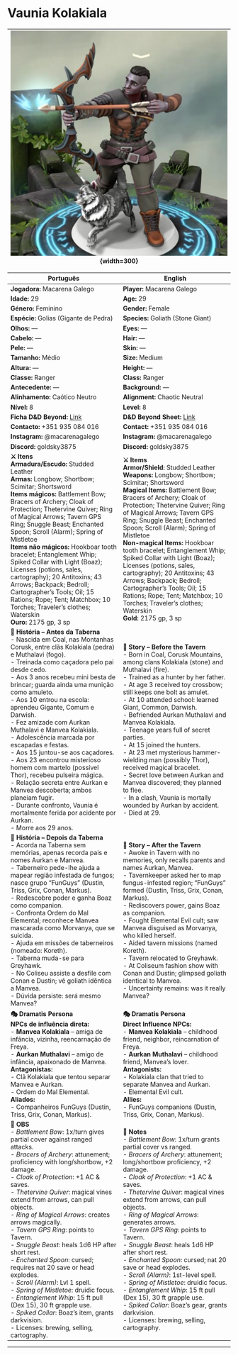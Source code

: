 # Vaunia Kolakiala

| ![pc_vaunia_kolakiala](../../../assets/pc/pc_vaunia_kolakiala.jpg){width=300} |
| ------------------------ |

| Português | English |
| --------- | ------- |
| **Jogadora:** Macarena Galego | **Player:** Macarena Galego |
| **Idade:** 29 | **Age:** 29 |
| **Género:** Feminino | **Gender:** Female |
| **Espécie:** Golias (Gigante de Pedra) | **Species:** Goliath (Stone Giant) |
| **Olhos:** — | **Eyes:** — |
| **Cabelo:** — | **Hair:** — |
| **Pele:** — | **Skin:** — |
| **Tamanho:** Médio | **Size:** Medium |
| **Altura:** — | **Height:** — |
| **Classe:** Ranger | **Class:** Ranger |
| **Antecedente:** — | **Background:** — |
| **Alinhamento:** Caótico Neutro | **Alignment:** Chaotic Neutral |
| **Nível:** 8 | **Level:** 8 |
| **Ficha D&D Beyond:** [Link](https://www.dndbeyond.com/characters/138365220) | **D&D Beyond Sheet:** [Link](https://www.dndbeyond.com/characters/138365220) |
| **Contacto:** +351 935 084 016 | **Contact:** +351 935 084 016 |
| **Instagram:** @macarenagalego | **Instagram:** @macarenagalego |
| **Discord:** goldsky3875 | **Discord:** goldsky3875 |
| **⚔️ Itens**<br>**Armadura/Escudo:** Studded Leather<br>**Armas:** Longbow; Shortbow; Scimitar; Shortsword<br>**Items mágicos:** Battlement Bow; Bracers of Archery; Cloak of Protection; Thetervine Quiver; Ring of Magical Arrows; Tavern GPS Ring; Snuggle Beast; Enchanted Spoon; Scroll (Alarm); Spring of Mistletoe<br>**Items não mágicos:** Hookboar tooth bracelet; Entanglement Whip; Spiked Collar with Light (Boaz); Licenses (potions, sales, cartography); 20 Antitoxins; 43 Arrows; Backpack; Bedroll; Cartographer’s Tools; Oil; 15 Rations; Rope; Tent; Matchbox; 10 Torches; Traveler’s clothes; Waterskin<br>**Ouro:** 2175 gp, 3 sp | **⚔️ Items**<br>**Armor/Shield:** Studded Leather<br>**Weapons:** Longbow; Shortbow; Scimitar; Shortsword<br>**Magical Items:** Battlement Bow; Bracers of Archery; Cloak of Protection; Thetervine Quiver; Ring of Magical Arrows; Tavern GPS Ring; Snuggle Beast; Enchanted Spoon; Scroll (Alarm); Spring of Mistletoe<br>**Non-magical Items:** Hookboar tooth bracelet; Entanglement Whip; Spiked Collar with Light (Boaz); Licenses (potions, sales, cartography); 20 Antitoxins; 43 Arrows; Backpack; Bedroll; Cartographer’s Tools; Oil; 15 Rations; Rope; Tent; Matchbox; 10 Torches; Traveler’s clothes; Waterskin<br>**Gold:** 2175 gp, 3 sp |
| **📖 História – Antes da Taberna**<br>- Nascida em Coal, nas Montanhas Corusk, entre clãs Kolakiala (pedra) e Muthalavi (fogo).<br>- Treinada como caçadora pelo pai desde cedo.<br>- Aos 3 anos recebeu mini besta de brincar; guarda ainda uma munição como amuleto.<br>- Aos 10 entrou na escola: aprendeu Gigante, Comum e Darwish.<br>- Fez amizade com Aurkan Muthalavi e Manvea Kolakiala.<br>- Adolescência marcada por escapadas e festas.<br>- Aos 15 juntou-se aos caçadores.<br>- Aos 23 encontrou misterioso homem com martelo (possível Thor), recebeu pulseira mágica.<br>- Relação secreta entre Aurkan e Manvea descoberta; ambos planeiam fugir.<br>- Durante confronto, Vaunia é mortalmente ferida por acidente por Aurkan.<br>- Morre aos 29 anos. | **📖 Story – Before the Tavern**<br>- Born in Coal, Corusk Mountains, among clans Kolakiala (stone) and Muthalavi (fire).<br>- Trained as a hunter by her father.<br>- At age 3 received toy crossbow; still keeps one bolt as amulet.<br>- At 10 attended school: learned Giant, Common, Darwish.<br>- Befriended Aurkan Muthalavi and Manvea Kolakiala.<br>- Teenage years full of secret parties.<br>- At 15 joined the hunters.<br>- At 23 met mysterious hammer-wielding man (possibly Thor), received magical bracelet.<br>- Secret love between Aurkan and Manvea discovered; they planned to flee.<br>- In a clash, Vaunia is mortally wounded by Aurkan by accident.<br>- Died at 29. |
| **📖 História – Depois da Taberna**<br>- Acorda na Taberna sem memórias, apenas recorda pais e nomes Aurkan e Manvea.<br>- Taberneiro pede-lhe ajuda a mapear região infestada de fungos; nasce grupo “FunGuys” (Dustin, Triss, Grix, Conan, Markus).<br>- Redescobre poder e ganha Boaz como companion.<br>- Confronta Ordem do Mal Elemental; reconhece Manvea mascarada como Morvanya, que se suicida.<br>- Ajuda em missões de taberneiros (nomeado: Koreth).<br>- Taberna muda-se para Greyhawk.<br>- No Coliseu assiste a desfile com Conan e Dustin; vê goliath idêntica a Manvea.<br>- Dúvida persiste: será mesmo Manvea? | **📖 Story – After the Tavern**<br>- Awoke in Tavern with no memories, only recalls parents and names Aurkan, Manvea.<br>- Tavernkeeper asked her to map fungus-infested region; “FunGuys” formed (Dustin, Triss, Grix, Conan, Markus).<br>- Rediscovers power, gains Boaz as companion.<br>- Fought Elemental Evil cult; saw Manvea disguised as Morvanya, who killed herself.<br>- Aided tavern missions (named Koreth).<br>- Tavern relocated to Greyhawk.<br>- At Coliseum fashion show with Conan and Dustin; glimpsed goliath identical to Manvea.<br>- Uncertainty remains: was it really Manvea? |
| **🎭 Dramatis Persona**<br>**NPCs de influência direta:**<br>- **Manvea Kolakiala** – amiga de infância, vizinha, reencarnação de Freya.<br>- **Aurkan Muthalavi** – amigo de infância, apaixonado de Manvea.<br>**Antagonistas:**<br>- Clã Kolakiala que tentou separar Manvea e Aurkan.<br>- Ordem do Mal Elemental.<br>**Aliados:**<br>- Companheiros FunGuys (Dustin, Triss, Grix, Conan, Markus). | **🎭 Dramatis Persona**<br>**Direct Influence NPCs:**<br>- **Manvea Kolakiala** – childhood friend, neighbor, reincarnation of Freya.<br>- **Aurkan Muthalavi** – childhood friend, Manvea’s lover.<br>**Antagonists:**<br>- Kolakiala clan that tried to separate Manvea and Aurkan.<br>- Elemental Evil cult.<br>**Allies:**<br>- FunGuys companions (Dustin, Triss, Grix, Conan, Markus). |
| **🔮 OBS**<br>- *Battlement Bow*: 1x/turn gives partial cover against ranged attacks.<br>- *Bracers of Archery*: attunement; proficiency with long/shortbow, +2 damage.<br>- *Cloak of Protection*: +1 AC & saves.<br>- *Thetervine Quiver*: magical vines extend from arrows, can pull objects.<br>- *Ring of Magical Arrows*: creates arrows magically.<br>- *Tavern GPS Ring*: points to Tavern.<br>- *Snuggle Beast*: heals 1d6 HP after short rest.<br>- *Enchanted Spoon*: cursed; requires nat 20 save or head explodes.<br>- *Scroll (Alarm)*: Lvl 1 spell.<br>- *Spring of Mistletoe*: druidic focus.<br>- *Entanglement Whip*: 15 ft pull (Dex 15), 30 ft grapple use.<br>- *Spiked Collar*: Boaz’s item, grants darkvision.<br>- Licenses: brewing, selling, cartography. | **🔮 Notes**<br>- *Battlement Bow*: 1x/turn grants partial cover vs ranged.<br>- *Bracers of Archery*: attunement; long/shortbow proficiency, +2 damage.<br>- *Cloak of Protection*: +1 AC & saves.<br>- *Thetervine Quiver*: magical vines extend from arrows, can pull objects.<br>- *Ring of Magical Arrows*: generates arrows.<br>- *Tavern GPS Ring*: points to Tavern.<br>- *Snuggle Beast*: heals 1d6 HP after short rest.<br>- *Enchanted Spoon*: cursed; nat 20 save or head explodes.<br>- *Scroll (Alarm)*: 1st-level spell.<br>- *Spring of Mistletoe*: druidic focus.<br>- *Entanglement Whip*: 15 ft pull (Dex 15), 30 ft grapple use.<br>- *Spiked Collar*: Boaz’s gear, grants darkvision.<br>- Licenses: brewing, selling, cartography. |

---